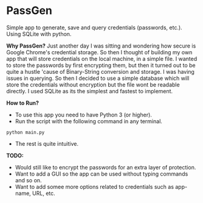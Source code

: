 # PassGen
Simple app to generate, save and query credentials (passwords, etc.). Using SQLite with python.

**Why PassGen?**
Just another day I was sitting and wondering how secure is Google Chrome's credential storage. So then I thought of building my own app that will store credentials on the local machine, in a simple file.
I wanted to store the passwords by first encrypting them, but then it turned out to be quite a hustle 'cause of Binary-String conversion and storage. I was having issues in querying. 
So then I decided to use a simple database which will store the credentials without encryption but the file wont be readable directly. I used SQLite as its the simplest and fastest to implement.

**How to Run?**
* To use this app you need to have Python 3 (or higher). 
* Run the script with the following command in any terminal.
```
python main.py 
```
* The rest is quite intuitive.

**TODO:**
* Would still like to encrypt the passwords for an extra layer of protection.
* Want to add a GUI so the app can be used without typing commands and so on.
* Want to add somee more options related to credentials such as app-name, URL, etc.
